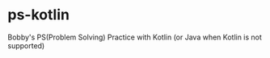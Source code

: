 # ps-kotlin
Bobby's PS(Problem Solving) Practice with Kotlin (or Java when Kotlin is not supported)
